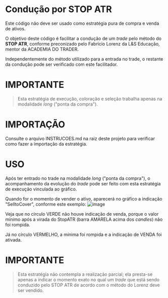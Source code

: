 # Condução por STOP ATR

Este código não deve ser usado como estratégia pura de compra e venda de ativos.

O objetivo deste código é facilitar a condução de um *trade* pelo método do **STOP ATR**, conforme preconizado pelo Fabrício Lorenz da L&S Educação, mentor da ACADEMIA DO TRADER.

Independentemente do método utilizado para a entrada no trade, o restante da condução pode ser verificado com este facilitador.

# IMPORTANTE
> Esta estratégia de execução, coloração e seleção trabalha apenas na modalidade *long* ("ponta da compra").

# IMPORTAÇÃO
Consulte o arquivo INSTRUCOES.md na raiz deste projeto para verificar como fazer a importação da estratégia.

# USO
Após ter entrado no trade na modalidade *long* ("ponta da compra"), o acompanhamento da evolução do *trade* pode ser feito com esta estratégia de execução vinculada ao gráfico.

Quando for o momento de vender o ativo, aparecerá no gráfico a indicação "SelltoCover", conforme este exemplo:
![image](https://user-images.githubusercontent.com/6900313/114630397-df450c00-9c90-11eb-86b6-7a326f387a1f.png)

Veja que no círculo VERDE não houve indicação de venda, porque o valor mínimo após a virada do StopATR (barra AMARELA acima dos *candles*) não foi rompida.

Já no círculo VERMELHO, a mínima foi rompida e a indicação de VENDA foi ativada.

# IMPORTANTE
> Esta estratégia não contempla a realização parcial; ela presta-se apenas a indicar o momento exato no qual um *trade* que está sendo conduzido pelo STOP ATR de acordo com o método do Lorenz deve ser vendido.
